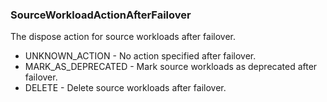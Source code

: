 ### SourceWorkloadActionAfterFailover
The dispose action for source workloads after failover.

- UNKNOWN_ACTION - No action specified after failover.
- MARK_AS_DEPRECATED - Mark source workloads as deprecated after failover.
- DELETE - Delete source workloads after failover.
